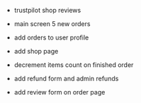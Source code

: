 - trustpilot shop reviews


- main screen 5 new orders
- add orders to user profile
- add shop page
- decrement items count on finished order
- add refund form and admin refunds
- add review form on order page